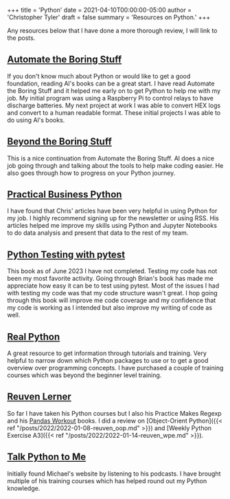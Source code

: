 +++
title = 'Python'
date = 2021-04-10T00:00:00-05:00
author = 'Christopher Tyler'
draft = false
summary = 'Resources on Python.'
+++

Any resources below that I have done a more thorough review, I will link to the
posts.

## [Automate the Boring Stuff](https://automatetheboringstuff.com/)

If you don't know much about Python or would like to get a good foundation,
reading Al's books can be a great start.
I have read Automate the Boring Stuff and it helped me early on to get Python to
help me with my job.
My initial program was using a Raspberry Pi to control relays to have 
discharge batteries.
My next project at work I was able to convert HEX logs and convert to a human
readable format.
These initial projects I was able to do using Al's books.

## [Beyond the Boring Stuff](https://inventwithpython.com/beyond/)

This is a nice continuation from Automate the Boring Stuff.
Al does a nice job going through and talking about the tools to help make
coding easier.
He also goes through how to progress on your Python journey.

## [Practical Business Python](https://pbpython.com/)

I have found that Chris' articles have been very helpful in using Python for my
job.
I highly recommend signing up for the newsletter or using RSS.
His articles helped me improve my skills using Python and Jupyter Notebooks to
do data analysis and present that data to the rest of my team.

## [Python Testing with pytest](https://pragprog.com/titles/bopytest2/python-testing-with-pytest-second-edition/)

This book as of June 2023 I have not completed.
Testing my code has not been my most favorite activity.
Going through Brian's book has made me appreciate how easy it can be to test
using pytest.
Most of the issues I had with testing my code was that my code structure wasn't
great.
I hop going through this book will improve me code coverage and my confidence
that my code is working as I intended but also improve my writing of code as
well.

## [Real Python](https://realpython.com/)

A great resource to get information through tutorials and training.
Very helpful to narrow down which Python packages to use or to get a good
overview over programming concepts.
I have purchased a couple of training courses which was beyond the beginner
level training.

## [Reuven Lerner](https://store.lerner.co.il/)

So far I have taken his Python courses but I also his Practice Makes Regexp and
his [Pandas Workout](https://www.manning.com/books/pandas-workout) books.
I did a review on
[Object-Orient Python]({{< ref "/posts/2022/2022-01-08-reuven_oop.md" >}})
and [Weekly Python Exercise A3]({{< ref "/posts/2022/2022-01-14-reuven_wpe.md" >}}).

## [Talk Python to Me](https://talkpython.fm/)

Initially found Michael's website by listening to his podcasts.
I have brought multiple of his training courses which has helped round out my
Python knowledge.
